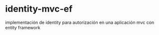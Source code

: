 # identity-mvc-ef
implementación de identity para autorización en una aplicación mvc con entity framework

